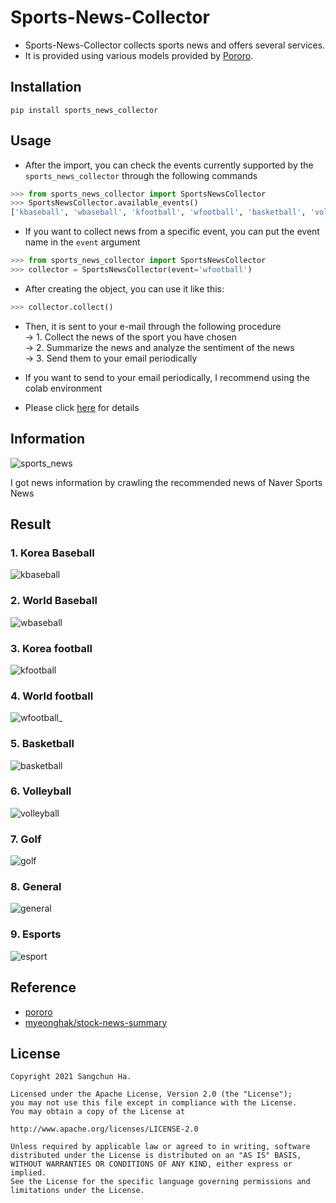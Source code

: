 # Sports-News-Collector
- Sports-News-Collector collects sports news and offers several services.  
- It is provided using various models provided by [Pororo](https://github.com/kakaobrain/pororo).  



## Installation
```
pip install sports_news_collector
```  
## Usage
- After the import, you can check the events currently supported by the `sports_news_collector` through the following commands  
```python
>>> from sports_news_collector import SportsNewsCollector
>>> SportsNewsCollector.available_events()
['kbaseball', 'wbaseball', 'kfootball', 'wfootball', 'basketball', 'volleyball', 'golf', 'general', 'esports']
```  
- If you want to collect news from a specific event, you can put the event name in the `event` argument    
```python
>>> from sports_news_collector import SportsNewsCollector
>>> collector = SportsNewsCollector(event='wfootball')
```  
- After creating the object, you can use it like this:  
```python
>>> collector.collect()
```   

- Then, it is sent to your e-mail through the following procedure    
-> 1.  Collect the news of the sport you have chosen  
-> 2.  Summarize the news and analyze the sentiment of the news    
-> 3.  Send them to your email periodically  
  
- If you want to send to your email periodically, I recommend using the colab environment   
- Please click [here](https://github.com/hasangchun/sports_news_collector/blob/main/make_sports_news.ipynb) for details  



## Information
![sports_news](https://user-images.githubusercontent.com/54731898/113507570-5fc78680-9586-11eb-8de1-5982f6f4c0c2.jpg)    

I got news information by crawling the recommended news of Naver Sports News    


## Result
### 1. Korea Baseball
![kbaseball](https://user-images.githubusercontent.com/54731898/113506464-065c5900-9580-11eb-8497-e85b370b10f1.jpg)  
  
### 2. World Baseball
![wbaseball](https://user-images.githubusercontent.com/54731898/113506579-a2866000-9580-11eb-8b32-6041a3349c73.PNG)  

### 3. Korea football
![kfootball](https://user-images.githubusercontent.com/54731898/113506882-4de3e480-9582-11eb-9dc6-c854db3039d7.PNG)  

### 4. World football
![wfootball_](https://user-images.githubusercontent.com/54731898/113507444-6dc8d780-9585-11eb-9201-6939d43522b2.PNG)  
 

### 5. Basketball
![basketball](https://user-images.githubusercontent.com/54731898/113507024-0b6ed780-9583-11eb-8ab8-36f59292eb62.PNG)  

### 6. Volleyball
![volleyball](https://user-images.githubusercontent.com/54731898/113507088-6b657e00-9583-11eb-9b7e-be57918a0901.PNG)  

### 7. Golf
![golf](https://user-images.githubusercontent.com/54731898/113507223-2726ad80-9584-11eb-8563-b4921f9eecc7.PNG)  

### 8. General
 ![general](https://user-images.githubusercontent.com/54731898/113507260-576e4c00-9584-11eb-8fc6-bd1564d9e2df.PNG)  
 
### 9. Esports
![esport](https://user-images.githubusercontent.com/54731898/113506466-06f4ef80-9580-11eb-9c06-e7f9ee2a5156.PNG)  


## Reference
- [pororo](https://kakaobrain.github.io/pororo/)  
- [myeonghak/stock-news-summary](https://github.com/myeonghak/stock-news-summary)  
  
## License
```
Copyright 2021 Sangchun Ha.

Licensed under the Apache License, Version 2.0 (the "License");
you may not use this file except in compliance with the License.
You may obtain a copy of the License at

http://www.apache.org/licenses/LICENSE-2.0

Unless required by applicable law or agreed to in writing, software
distributed under the License is distributed on an "AS IS" BASIS,
WITHOUT WARRANTIES OR CONDITIONS OF ANY KIND, either express or implied.
See the License for the specific language governing permissions and
limitations under the License.
```

